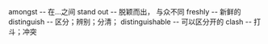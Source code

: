 amongst               -- 在...之间
stand out             -- 脱颖而出， 与众不同
freshly               -- 新鲜的
distinguish           -- 区分；辨别；分清；
distinguishable       -- 可以区分开的
clash                 -- 打斗；冲突
